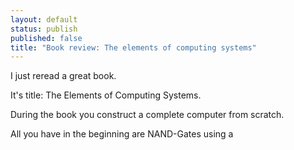 ```yaml
---
layout: default
status: publish
published: false
title: "Book review: The elements of computing systems"
---
```


I just reread a great book.

It's title: The Elements of Computing Systems.

During the book you construct a complete computer from scratch. 

All you have in the beginning are NAND-Gates using a 